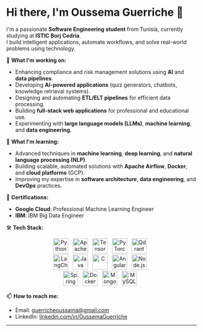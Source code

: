 # Hi there, I'm Oussema Guerriche 👋

I'm a passionate **Software Engineering student** from Tunisia, currently studying at **ISTIC Borj Cedria**.  
I build intelligent applications, automate workflows, and solve real-world problems using technology.

🔭 **What I'm working on:**
- Enhancing compliance and risk management solutions using **AI** and **data pipelines**.
- Developing **AI-powered applications** (quiz generators, chatbots, knowledge retrieval systems).
- Designing and automating **ETL/ELT pipelines** for efficient data processing.
- Building **full-stack web applications** for professional and educational use.
- Experimenting with **large language models (LLMs)**, **machine learning**, and **data engineering**.

🌱 **What I'm learning:**
- Advanced techniques in **machine learning**, **deep learning**, and **natural language processing (NLP)**.
- Building scalable, automated solutions with **Apache Airflow**, **Docker**, and **cloud platforms** (GCP).
- Improving my expertise in **software architecture**, **data engineering**, and **DevOps** practices.

📜 **Certifications:**
- **Google Cloud**: Professional Machine Learning Engineer
- **IBM**: IBM Big Data Engineer

🛠️ **Tech Stack:**

<p align="center"> <img src="https://cdn.jsdelivr.net/gh/devicons/devicon/icons/python/python-original.svg" alt="Python" width="40" height="40"/>   <img src="https://airflow.apache.org/docs/apache-airflow/2.2.2/_images/pin_large.png" alt="Apache Airflow" width="40" height="40"/>   <img src="https://cdn.jsdelivr.net/gh/devicons/devicon/icons/tensorflow/tensorflow-original.svg" alt="TensorFlow" width="40" height="40"/>   <img src="https://cdn.jsdelivr.net/gh/devicons/devicon/icons/pytorch/pytorch-original.svg" alt="PyTorch" width="40" height="40"/>   <img src="https://raw.githubusercontent.com/qdrant/qdrant/master/docs/logo.svg" alt="Qdrant" width="40" height="40"/>   <br/> <img src="https://raw.githubusercontent.com/langchain-ai/.github/main/profile/logo-dark.svg#gh-light-mode-only" alt="LangChain" width="40" height="40"/>   <img src="https://cdn.jsdelivr.net/gh/devicons/devicon/icons/java/java-original.svg" alt="Java" width="40" height="40"/>   <img src="https://cdn.jsdelivr.net/gh/devicons/devicon/icons/c/c-original.svg" alt="C" width="40" height="40"/>   <img src="https://cdn.jsdelivr.net/gh/devicons/devicon/icons/angularjs/angularjs-original.svg" alt="Angular" width="40" height="40"/>   <img src="https://cdn.jsdelivr.net/gh/devicons/devicon/icons/nodejs/nodejs-original.svg" alt="Node.js" width="40" height="40"/>   <br/> <img src="https://cdn.jsdelivr.net/gh/devicons/devicon/icons/spring/spring-original.svg" alt="Spring Boot" width="40" height="40"/>   <img src="https://cdn.jsdelivr.net/gh/devicons/devicon/icons/docker/docker-original.svg" alt="Docker" width="40" height="40"/>   <img src="https://cdn.jsdelivr.net/gh/devicons/devicon/icons/mongodb/mongodb-original.svg" alt="MongoDB" width="40" height="40"/>   <img src="https://cdn.jsdelivr.net/gh/devicons/devicon/icons/mysql/mysql-original.svg" alt="MySQL" width="40" height="40"/>   </p>

📫 **How to reach me:**
- Email: guerricheoussama@gmail.com
- LinkedIn: [linkedin.com/in/OussemaGuerriche](https://linkedin.com/in/OussemaGuerriche)

---

